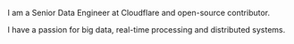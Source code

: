 I am a Senior Data Engineer at Cloudflare and open-source contributor.

I have a passion for big data, real-time processing and distributed systems.
